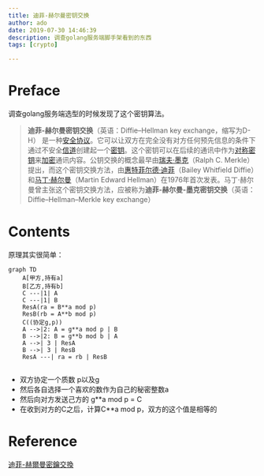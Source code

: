 ```yaml
---
title: 迪菲-赫尔曼密钥交换
author: ado
date: 2019-07-30 14:46:39
description: 调查golang服务端脚手架看到的东西
tags: [crypto]

---
```


# Preface

调查golang服务端选型的时候发现了这个密钥算法。

> **迪菲-赫尔曼密钥交换**（英语：Diffie–Hellman key exchange，缩写为D-H） 是一种[安全协议](https://zh.wikipedia.org/wiki/安全协议)。它可以让双方在完全没有对方任何预先信息的条件下通过不安全[信道](https://zh.wikipedia.org/wiki/信道)创建起一个[密钥](https://zh.wikipedia.org/wiki/密钥)。这个密钥可以在后续的通讯中作为[对称密钥](https://zh.wikipedia.org/wiki/对称密钥)来[加密](https://zh.wikipedia.org/wiki/加密)通讯内容。公钥交换的概念最早由[瑞夫·墨克](https://zh.wikipedia.org/wiki/瑞夫·墨克)（Ralph C. Merkle）提出，而这个密钥交换方法，由[惠特菲尔德·迪菲](https://zh.wikipedia.org/wiki/惠特菲爾德·迪菲)（Bailey Whitfield Diffie）和[马丁·赫尔曼](https://zh.wikipedia.org/wiki/馬丁·赫爾曼)（Martin Edward Hellman）在1976年首次发表。马丁·赫尔曼曾主张这个密钥交换方法，应被称为**迪菲-赫尔曼-墨克密钥交换**（英语：Diffie–Hellman–Merkle key exchange）

# Contents

原理其实很简单：

```mermaid
graph TD
	A[甲方,持有a]
	B[乙方,持有b]
	C ---|1| A
	C ---|1| B
	ResA(ra = B**a mod p)
	ResB(rb = A**b mod p)
	C((协定g,p))
	A -->|2: A = g**a mod p | B
	B -->|2: B = g**b mod b | A
	A -->| 3 | ResA
	B -->| 3 | ResB
	ResA ---| ra = rb | ResB
	
```



* 双方协定一个质数 p以及g
* 然后各自选择一个喜欢的数作为自己的秘密整数a
* 然后向对方发送己方的 g**a mod p = C
* 在收到对方的C之后，计算C**a mod p，双方的这个值是相等的

# Reference

[迪菲-赫爾曼密鑰交換](https://zh.wikipedia.org/wiki/迪菲-赫爾曼密鑰交換)